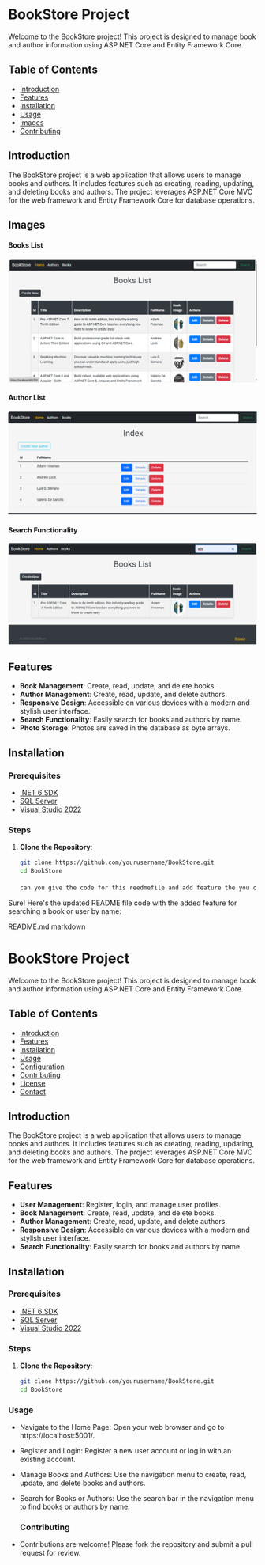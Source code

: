 # BookStore Project

Welcome to the BookStore project! This project is designed to manage book and author information using ASP.NET Core and Entity Framework Core.

## Table of Contents

- [Introduction](#introduction)
- [Features](#features)
- [Installation](#installation)
- [Usage](#usage)
- [Images](#Images)
- [Contributing](#contributing)

## Introduction

The BookStore project is a web application that allows users to manage books and authors. It includes features such as creating, reading, updating, and deleting books and authors. The project leverages ASP.NET Core MVC for the web framework and Entity Framework Core for database operations.
## Images
#### Books List
![image](https://github.com/AyaOmer/Book-Store-/blob/main/Images/BookI%20ndex%20page.PNG)
#### Author List
![image](https://github.com/AyaOmer/Book-Store-/blob/main/Images/author%20index%20page.PNG)
#### Search Functionality
![image](https://github.com/AyaOmer/Book-Store-/blob/main/Images/search%20page.PNG)
## Features


- **Book Management**: Create, read, update, and delete books.
- **Author Management**: Create, read, update, and delete authors.
- **Responsive Design**: Accessible on various devices with a modern and stylish user interface.
- **Search Functionality**: Easily search for books and authors by name.
- **Photo Storage**: Photos are saved in the database as byte arrays.

## Installation

### Prerequisites

- [.NET 6 SDK](https://dotnet.microsoft.com/download/dotnet/6.0)
- [SQL Server](https://www.microsoft.com/en-us/sql-server/sql-server-downloads)
- [Visual Studio 2022](https://visualstudio.microsoft.com/vs/)

### Steps

1. **Clone the Repository**:
   ```bash
   git clone https://github.com/yourusername/BookStore.git
   cd BookStore

   can you give the code for this reedmefile and add feature the you can search for abook or user name
Sure! Here's the updated README file code with the added feature for searching a book or user by name:

README.md
markdown
# BookStore Project

Welcome to the BookStore project! This project is designed to manage book and author information using ASP.NET Core and Entity Framework Core.

## Table of Contents

- [Introduction](#introduction)
- [Features](#features)
- [Installation](#installation)
- [Usage](#usage)
- [Configuration](#configuration)
- [Contributing](#contributing)
- [License](#license)
- [Contact](#contact)

## Introduction

The BookStore project is a web application that allows users to manage books and authors. It includes features such as creating, reading, updating, and deleting books and authors. The project leverages ASP.NET Core MVC for the web framework and Entity Framework Core for database operations.

## Features

- **User Management**: Register, login, and manage user profiles.
- **Book Management**: Create, read, update, and delete books.
- **Author Management**: Create, read, update, and delete authors.
- **Responsive Design**: Accessible on various devices with a modern and stylish user interface.
- **Search Functionality**: Easily search for books and authors by name.

## Installation

### Prerequisites

- [.NET 6 SDK](https://dotnet.microsoft.com/download/dotnet/6.0)
- [SQL Server](https://www.microsoft.com/en-us/sql-server/sql-server-downloads)
- [Visual Studio 2022](https://visualstudio.microsoft.com/vs/)

### Steps

1. **Clone the Repository**:
   ```bash
   git clone https://github.com/yourusername/BookStore.git
   cd BookStore

### Usage
- Navigate to the Home Page: Open your web browser and go to https://localhost:5001/.

- Register and Login: Register a new user account or log in with an existing account.

- Manage Books and Authors: Use the navigation menu to create, read, update, and delete books and authors.

- Search for Books or Authors: Use the search bar in the navigation menu to find books or authors by name.
  ### Contributing
- Contributions are welcome! Please fork the repository and submit a pull request for review.
